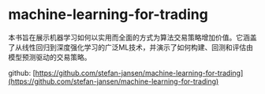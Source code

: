 # machine-learning-for-trading

本书旨在展示机器学习如何以实用而全面的方式为算法交易策略增加价值。它涵盖了从线性回归到深度强化学习的广泛ML技术，并演示了如何构建、回测和评估由模型预测驱动的交易策略。

github: [https://github.com/stefan-jansen/machine-learning-for-trading](https://github.com/stefan-jansen/machine-learning-for-trading)